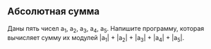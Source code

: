 ## Абсолютная сумма

Даны пять чисел a<sub>1</sub>, a<sub>2</sub>, a<sub>3</sub>, a<sub>4</sub>, a<sub>5</sub>. Напишите программу, которая вычисляет сумму их модулей |a<sub>1</sub>| + |a<sub>2</sub>| + |a<sub>3</sub>| + |a<sub>4</sub>| + |a<sub>5</sub>|.